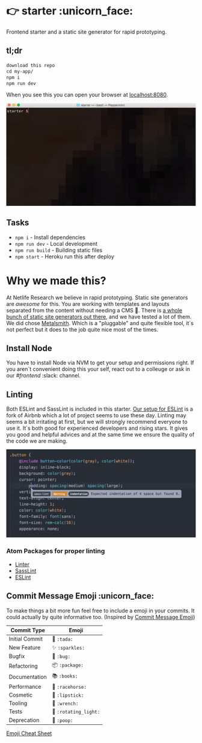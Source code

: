 # :point_right: starter :unicorn_face:
Frontend starter and a static site generator for rapid prototyping.

## tl;dr
```
download this repo
cd my-app/
npm i
npm run dev
```

When you see this you can open your browser at [localhost:8080](http://localhost:8080).

![Alt text](/docs/start.gif?raw=true "Linting")

## Tasks
* `npm i` - Install dependencies
* `npm run dev` - Local development
* `npm run build` - Building static files
* `npm start` - Heroku run this after deploy

# Why we made this?
At Netlife Research we believe in rapid prototyping. Static site generators are _awesome_ for this. You are working with templates and layouts separated from the content without needing a CMS :metal:. There is [a whole bunch of static site generators out there](https://staticgen.com), and we have tested a lot of them. We did chose [Metalsmith](http://www.metalsmith.io/). Which is a "pluggable" and quite flexible tool, it´s not perfect but it does to the job quite nice most of the times.

## Install Node
You have to install Node via NVM to get your setup and permissions right. If you aren´t convenient doing this your self, react out to a colleuge or ask in our *#frontend* :slack: channel.

## Linting
Both ESLint and SassLint is included in this starter. [Our setup for ESLint](https://github.com/netliferesearch/eslint-config-netliferesearch) is a fork of Airbnb which a lot of project seems to use these day. Linting may seems a bit irritating at first, but we will strongly recommend everyone to use it. It´s both good for experienced developers and rising stars. It gives you good and helpful advices and at the same time we ensure the quality of the code we are making.

![Alt text](/docs/linting.png?raw=true "Linting")

### Atom Packages for proper linting
* [Linter](https://atom.io/packages/linter)
* [SassLint](https://atom.io/packages/linter-sass-lint)
* [ESLint](https://atom.io/packages/linter-eslint)

## Commit Message Emoji :unicorn_face:
To make things a bit more fun feel free to include a emoji in your commits. It could actually by quite informative too. (Inspired by [Commit Message Emoji](https://github.com/dannyfritz/commit-message-emoji))

Commit Type | Emoji
----------  | -------------
Initial Commit | :tada: `:tada:`
New Feature | :sparkles: `:sparkles:`
Bugfix | :bug: `:bug:`
Refactoring | :package: `:package:`
Documentation | :books: `:books:`
Performance | :racehorse: `:racehorse:`
Cosmetic | :lipstick: `:lipstick:`
Tooling | :wrench: `:wrench:`
Tests | :rotating_light: `:rotating_light:`
Deprecation | :poop: `:poop:`

[Emoji Cheat Sheet](http://www.webpagefx.com/tools/emoji-cheat-sheet/)
